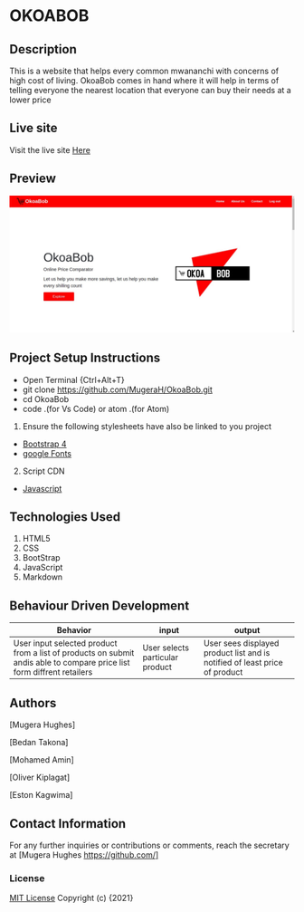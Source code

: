 # OKOABOB

## Description

This is a website that helps every common mwananchi with concerns of high cost of living. OkoaBob comes in hand where it will help in terms of telling everyone the nearest location that everyone can buy their needs at a lower price

## Live site

Visit the live site [Here](mugerah.github.io/okoabob/)


## Preview

![image](img/screenshot.jpg)



## Project Setup Instructions

- Open Terminal {Ctrl+Alt+T}
- git clone https://github.com/MugeraH/OkoaBob.git
- cd OkoaBob
- code .(for Vs Code) or atom .(for Atom)

1. Ensure the following stylesheets have also be linked to you project

- [Bootstrap 4](https://maxcdn.bootstrapcdn.com/bootstrap/4.0.0/css/bootstrap.min.css)
- [google Fonts](https://use.fontawesome.com/releases/v5.5.0/css/all.css)

2. Script CDN

- [Javascript](https://ajax.googleapis.com/ajax/libs/jquery/3.5.1/jquery.min.js)

## Technologies Used

1. HTML5
2. CSS
3. BootStrap
4. JavaScript
5. Markdown

## Behaviour Driven Development

| Behavior                                                                                                                                                                                                                                                                                   | input                                                     | output                                                                                                                       |
| ------------------------------------------------------------------------------------------------------------------------------------------------------------------------------------------------------------------------------------------------------------------------------------------ | --------------------------------------------------------- | ---------------------------------------------------------------------------------------------------------------------------- |
| User input selected product from a list of products on submit andis able to compare price list form diffrent retailers| User selects particular product | User sees displayed product list and is notified of least price of product|

## Authors

[Mugera Hughes]

[Bedan Takona]

[Mohamed Amin]

[Oliver Kiplagat]

[Eston Kagwima]

## Contact Information

For any further inquiries or contributions or comments, reach the secretary at [Mugera Hughes https://github.com/]

### License

[MIT License](https://github.com/MugeraH/OkoaBob/blob/main/license) Copyright (c) {2021}
